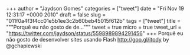 
+++
author = "Jaydson Gomes"
categories = ["tweet"]
date = "Fri Nov 19 12:31:17 +0000 2010"
draft = false
slug = "011f0a4f3f4cc01e5b1ee3c2b60beb45015f612b"
tags = ["tweet"]
title = """Porquê eu não gosto de de..."""
tweet = true
micro = true
tweet_url = "https://twitter.com/jaydson/status/5598989894291456"
+++
Porquê eu não gosto de desenvolver sites usando Flash http://goo.gl/itpdy by @gchapiewski
